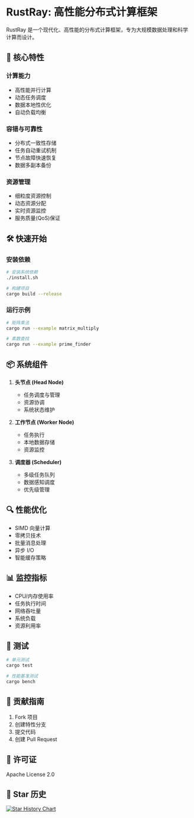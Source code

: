 # RustRay: 高性能分布式计算框架

RustRay 是一个现代化、高性能的分布式计算框架，专为大规模数据处理和科学计算而设计。

## 🚀 核心特性

### 计算能力
- 高性能并行计算
- 动态任务调度
- 数据本地性优化
- 自动负载均衡

### 容错与可靠性
- 分布式一致性存储
- 任务自动重试机制
- 节点故障快速恢复
- 数据多副本备份

### 资源管理
- 细粒度资源控制
- 动态资源分配
- 实时资源监控
- 服务质量(QoS)保证

## 🛠 快速开始

### 安装依赖

```bash
# 安装系统依赖
./install.sh

# 构建项目
cargo build --release
```

### 运行示例

```bash
# 矩阵乘法
cargo run --example matrix_multiply

# 素数查找
cargo run --example prime_finder
```

## 📦 系统组件

1. **头节点 (Head Node)**
   - 任务调度与管理
   - 资源协调
   - 系统状态维护

2. **工作节点 (Worker Node)**
   - 任务执行
   - 本地数据存储
   - 资源监控

3. **调度器 (Scheduler)**
   - 多级任务队列
   - 数据感知调度
   - 优先级管理

## 🔍 性能优化

- SIMD 向量计算
- 零拷贝技术
- 批量消息处理
- 异步 I/O
- 智能缓存策略

## 📊 监控指标

- CPU/内存使用率
- 任务执行时间
- 网络吞吐量
- 系统负载
- 资源利用率

## 🧪 测试

```bash
# 单元测试
cargo test

# 性能基准测试
cargo bench
```

## 🤝 贡献指南

1. Fork 项目
2. 创建特性分支
3. 提交代码
4. 创建 Pull Request

## 📄 许可证

Apache License 2.0

## 🌟 Star 历史

[![Star History Chart](https://api.star-history.com/svg?repos=your-username/rustray&type=Date)](https://star-history.com/#your-username/rustray)